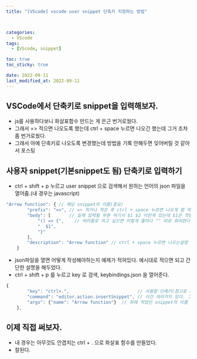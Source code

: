 ```yaml
---
title: "[VScode] vscode user snippet 단축키 지정하는 방법" 



categories:
  - VScode
tags:
  - [VScode, snippet]

toc: true
toc_sticky: true

date: 2022-09-11
last_modified_at: 2022-09-11
---
```


## VSCode에서 단축키로 snippet을 입력해보자.
- js를 사용하다보니 화살표함수 만드는 게 은근 번거로웠다.
- 그래서 => 적으면 나오도록 했는데 ctrl + space 누르면 나오긴 했는데 그거 조차 좀 번거로웠다.
- 그래서 아예 단축키로 나오도록 변경했는데 방법을 기록 안해두면 잊어버릴 것 같아서 포스팅

## 사용자 snippet(기본snippet도 됨) 단축키로 입력하기
- ctrl + shift + p 누르고 user snippet 으로 검색해서 원하는 언어의 json 파일을 열어줌.(내 경우는 javascript)
```js
"Arrow function": { // 해당 snippet의 이름(중요)
		"prefix": "=>", // => 적거나 적은 후 ctrl + space 누르면 나오게 할 약어?
		"body": [       // 실제 입력될 부분 여기서 $1 $2 이런게 있는데 $1은 첫번째 마우스가 위치할 곳 $2는 탭누르면 이동할 다음 포인트
			"() => {",    // 여러줄로 적고 싶으면 이렇게 줄마다 "" 따로 줘야한다.
			"  $1",
			"}"
		],
		"description": "Arrow function" // ctrl + space 누르면 나오는설명
	}
```
- json파일을 열면 어떻게 작성해야하는지 예제가 적혀있다. 예시대로 적으면 되고 간단한 설명을 해두었다.
- ctrl + shift + p 를 누르고 key 로 검색, keybindings.json 을 열어준다.

```js
{
        "key": "ctrl+.",                          // 사용할 단축키(참고로 기본 단축키와 겹치면 다시 덮어쓴다.)
        "command": "editor.action.insertSnippet", // 이건 여러가지 있다. 그 중에서 영어뜻 대로 snippet입력
        "args": {"name": "Arrow function"}  // 위에 적었던 snippet의 이름
    },
```

## 이제 직접 써보자.
- 내 경우는 아무것도 안겹치는 ctrl + . 으로 화살표 함수를 만들었다.
- 잘된다.


<!-- [맨 위](#){: .btn .btn--primary }{: .align-right} 스크롤시 자동으로 up to 화살표가 나오므로 삭제 -->
